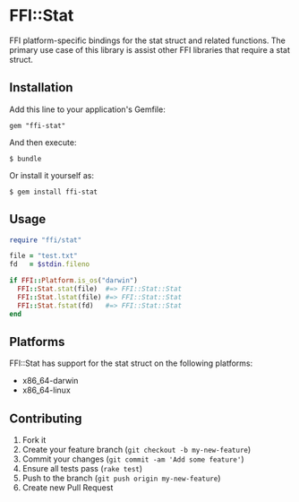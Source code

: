 # FFI::Stat

FFI platform-specific bindings for the stat struct and related functions. The
primary use case of this library is assist other FFI libraries that require a
stat struct.

## Installation

Add this line to your application's Gemfile:

    gem "ffi-stat"

And then execute:

    $ bundle

Or install it yourself as:

    $ gem install ffi-stat

## Usage

```ruby
require "ffi/stat"

file = "test.txt"
fd   = $stdin.fileno

if FFI::Platform.is_os("darwin")
  FFI::Stat.stat(file)  #=> FFI::Stat::Stat
  FFI::Stat.lstat(file) #=> FFI::Stat::Stat
  FFI::Stat.fstat(fd)   #=> FFI::Stat::Stat
end
```

## Platforms

FFI::Stat has support for the stat struct on the following platforms:

* x86_64-darwin
* x86_64-linux

## Contributing

1. Fork it
2. Create your feature branch (`git checkout -b my-new-feature`)
3. Commit your changes (`git commit -am 'Add some feature'`)
4. Ensure all tests pass (`rake test`)
5. Push to the branch (`git push origin my-new-feature`)
6. Create new Pull Request
